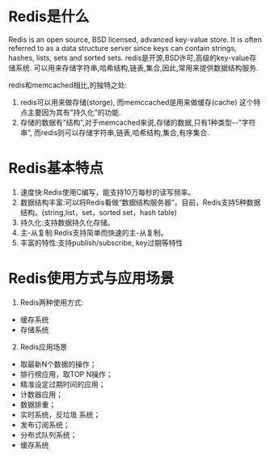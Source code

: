 # Redis是什么
Redis is an open source, BSD licensed, advanced key-value store. It is often referred to as a data structure server since keys can contain strings, hashes, lists, sets and sorted sets.
redis是开源,BSD许可,高级的key-value存储系统. 
可以用来存储字符串,哈希结构,链表,集合,因此,常用来提供数据结构服务.

redis和memcached相比,的独特之处:
1. redis可以用来做存储(storge), 而memccached是用来做缓存(cache)
  这个特点主要因为其有”持久化”的功能.
2. 存储的数据有”结构”,对于memcached来说,存储的数据,只有1种类型--”字符串”,
  而redis则可以存储字符串,链表,哈希结构,集合,有序集合.

# Redis基本特点
1. 速度快:Redis使用C编写，能支持10万每秒的读写频率。
2. 数据结构丰富:可以将Redis看做“数据结构服务器”。目前，Redis支持5种数据结构。(string,list，set，sorted set，hash table)
3. 持久化:支持数据持久化存储。
4. 主-从复制:Redis支持简单而快速的主-从复制。
5. 丰富的特性:支持publish/subscribe, key过期等特性

# Redis使用方式与应用场景
1. Redis两种使用方式:
- 缓存系统
- 存储系统
2. Redis应用场景
- 取最新N个数据的操作；
- 排行榜应用，取TOP N操作；
- 精准设定过期时间的应用；
- 计数器应用；
- 数据排重；
- 实时系统，反垃圾
系统；
- 发布订阅系统；
- 分布式队列系统；
- 缓存系统
